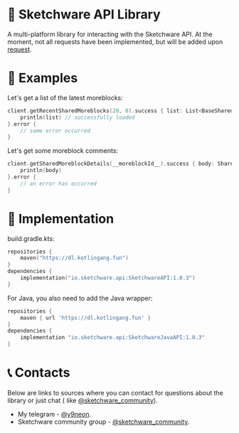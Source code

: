 # 🚀 Sketchware API Library

A multi-platform library for interacting with the Sketchware API. At the moment, not all requests have been implemented,
but will be added upon [request](https://github.com/y9neon/SketchwareAPI/issues/new).

# 🧪 Examples
Let's get a list of the latest moreblocks:
```kotlin
client.getRecentSharedMoreblocks(20, 0).success { list: List<BaseShared> ->
    println(list) // successfully loaded
}.error {
    // some error occurred
}
```
Let's get some moreblock comments:
```kotlin
client.getSharedMoreblockDetails(__moreblockId__).success { body: SharedDetails ->  
    println(body)
}.error { 
    // an error has occurred
}
```

# 📐 Implementation
build.gradle.kts:
```kotlin
repositories {
    maven("https://dl.kotlingang.fun")
}
dependencies {
    implementation("io.sketchware.api:SketchwareAPI:1.0.3")
}
```
For Java, you also need to add the Java wrapper:
```groovy
repositories {
    maven { url 'https://dl.kotlingang.fun' }
}
dependencies {
    implementation "io.sketchware.api:SketchwareJavaAPI:1.0.3"
}
```

# 📞 Contacts

Below are links to sources where you can contact for questions about the library or just chat (
like [@sketchware_community](https://t.me/sketchware_community)).

- My telegram - [@y9neon](https://t.me/y9neon).
- Sketchware community group - [@sketchware_community](https://t.me/sketchware_community).
